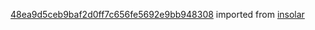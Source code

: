 [48ea9d5ceb9baf2d0ff7c656fe5692e9bb948308](https://github.com/insolar/insolar/commit/48ea9d5ceb9baf2d0ff7c656fe5692e9bb948308) imported from [insolar](https://github.com/insolar/insolar)
